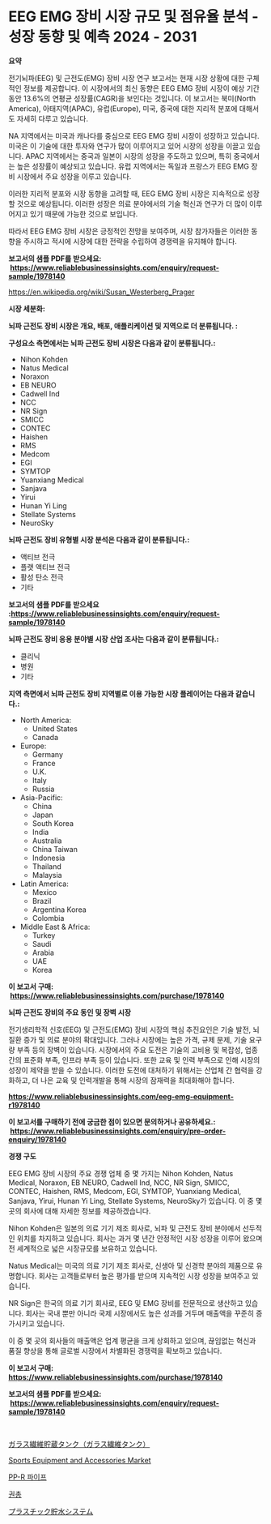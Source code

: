 <p><h1>EEG EMG 장비 시장 규모 및 점유율 분석 - 성장 동향 및 예측 2024 - 2031</h1></p><p><strong>요약</strong></p>
<p><p>전기뇌파(EEG) 및 근전도(EMG) 장비 시장 연구 보고서는 현재 시장 상황에 대한 구체적인 정보를 제공합니다. 이 시장에서의 최신 동향은 EEG EMG 장비 시장이 예상 기간 동안 13.6%의 연평균 성장률(CAGR)을 보인다는 것입니다. 이 보고서는 북미(North America), 아태지역(APAC), 유럽(Europe), 미국, 중국에 대한 지리적 분포에 대해서도 자세히 다루고 있습니다.</p><p>NA 지역에서는 미국과 캐나다를 중심으로 EEG EMG 장비 시장이 성장하고 있습니다. 미국은 이 기술에 대한 투자와 연구가 많이 이루어지고 있어 시장의 성장을 이끌고 있습니다. APAC 지역에서는 중국과 일본이 시장의 성장을 주도하고 있으며, 특히 중국에서는 높은 성장률이 예상되고 있습니다. 유럽 지역에서는 독일과 프랑스가 EEG EMG 장비 시장에서 주요 성장을 이루고 있습니다.</p><p>이러한 지리적 분포와 시장 동향을 고려할 때, EEG EMG 장비 시장은 지속적으로 성장할 것으로 예상됩니다. 이러한 성장은 의료 분야에서의 기술 혁신과 연구가 더 많이 이루어지고 있기 때문에 가능한 것으로 보입니다.</p><p>따라서 EEG EMG 장비 시장은 긍정적인 전망을 보여주며, 시장 참가자들은 이러한 동향을 주시하고 적시에 시장에 대한 전략을 수립하여 경쟁력을 유지해야 합니다.</p></p>
<p><strong>보고서의 샘플 PDF를 받으세요: &nbsp;<a href="https://www.reliablebusinessinsights.com/enquiry/request-sample/1978140">https://www.reliablebusinessinsights.com/enquiry/request-sample/1978140</a></strong></p>
<p><a href="https://en.wikipedia.org/wiki/Susan_Westerberg_Prager">https://en.wikipedia.org/wiki/Susan_Westerberg_Prager</a></p>
<p><strong>시장 세분화:</strong></p>
<p><strong> 뇌파 근전도 장비 시장은 개요, 배포, 애플리케이션 및 지역으로 더 분류됩니다. :</strong></p>
<p><strong>구성요소 측면에서는 뇌파 근전도 장비 시장은 다음과 같이 분류됩니다.:</strong></p>
<p><ul><li>Nihon Kohden</li><li>Natus Medical</li><li>Noraxon</li><li>EB NEURO</li><li>Cadwell Ind</li><li>NCC</li><li>NR Sign</li><li>SMICC</li><li>CONTEC</li><li>Haishen</li><li>RMS</li><li>Medcom</li><li>EGI</li><li>SYMTOP</li><li>Yuanxiang Medical</li><li>Sanjava</li><li>Yirui</li><li>Hunan Yi Ling</li><li>Stellate Systems</li><li>NeuroSky</li></ul></p>
<p><strong> 뇌파 근전도 장비 유형별 시장 분석은 다음과 같이 분류됩니다.:</strong></p>
<p><ul><li>액티브 전극</li><li>플랫 액티브 전극</li><li>활성 탄소 전극</li><li>기타</li></ul></p>
<p><strong>보고서의 샘플 PDF를 받으세요 :<a href="https://www.reliablebusinessinsights.com/enquiry/request-sample/1978140">https://www.reliablebusinessinsights.com/enquiry/request-sample/1978140</a></strong></p>
<p><strong> 뇌파 근전도 장비 응용 분야별 시장 산업 조사는 다음과 같이 분류됩니다.:</strong></p>
<p><ul><li>클리닉</li><li>병원</li><li>기타</li></ul></p>
<p><strong>지역 측면에서 뇌파 근전도 장비 지역별로 이용 가능한 시장 플레이어는 다음과 같습니다.:</strong></p>
<p><ul>
    <li>
        North America:
        <ul>
            <li>United States</li>
            <li>Canada</li>
        </ul>
    </li>
    <li>
        Europe:
        <ul>
            <li>Germany</li>
            <li>France</li>
            <li>U.K.</li>
            <li>Italy</li>
            <li>Russia</li>
        </ul>
    </li>
    <li>
        Asia-Pacific:
        <ul>
            <li>China</li>
            <li>Japan</li>
            <li>South Korea</li>
            <li>India</li>
            <li>Australia</li>
            <li>China Taiwan</li>
            <li>Indonesia</li>
            <li>Thailand</li>
            <li>Malaysia</li>
        </ul>
    </li>
    <li>
        Latin America:
        <ul>
            <li>Mexico</li>
            <li>Brazil</li>
            <li>Argentina Korea</li>
            <li>Colombia</li>
        </ul>
    </li>
    <li>
        Middle East & Africa:
        <ul>
            <li>Turkey</li>
            <li>Saudi</li>
            <li>Arabia</li>
            <li>UAE</li>
            <li>Korea</li>
        </ul>
    </li>
    </ul></p>
<p><strong>이 보고서 구매: &nbsp;<a href="https://www.reliablebusinessinsights.com/purchase/1978140">https://www.reliablebusinessinsights.com/purchase/1978140</a></strong></p>
<p><strong>뇌파 근전도 장비의 주요 동인 및 장벽 시장</strong></p>
<p><p>전기생리학적 신호(EEG) 및 근전도(EMG) 장비 시장의 핵심 추진요인은 기술 발전, 뇌 질환 증가 및 의료 분야의 확대입니다. 그러나 시장에는 높은 가격, 규제 문제, 기술 요구량 부족 등의 장벽이 있습니다. 시장에서의 주요 도전은 기술의 고비용 및 복잡성, 업종 간의 표준화 부족, 인프라 부족 등이 있습니다. 또한 교육 및 인력 부족으로 인해 시장의 성장이 제약을 받을 수 있습니다. 이러한 도전에 대처하기 위해서는 산업체 간 협력을 강화하고, 더 나은 교육 및 인력개발을 통해 시장의 잠재력을 최대화해야 합니다.</p></p>
<p><strong><a href="https://www.reliablebusinessinsights.com/eeg-emg-equipment-r1978140">https://www.reliablebusinessinsights.com/eeg-emg-equipment-r1978140</a></strong></p>
<p><strong>이 보고서를 구매하기 전에 궁금한 점이 있으면 문의하거나 공유하세요.: &nbsp;<a href="https://www.reliablebusinessinsights.com/enquiry/pre-order-enquiry/1978140">https://www.reliablebusinessinsights.com/enquiry/pre-order-enquiry/1978140</a></strong></p>
<p><strong>경쟁 구도</strong></p>
<p><p>EEG EMG 장비 시장의 주요 경쟁 업체 중 몇 가지는 Nihon Kohden, Natus Medical, Noraxon, EB NEURO, Cadwell Ind, NCC, NR Sign, SMICC, CONTEC, Haishen, RMS, Medcom, EGI, SYMTOP, Yuanxiang Medical, Sanjava, Yirui, Hunan Yi Ling, Stellate Systems, NeuroSky가 있습니다. 이 중 몇 곳의 회사에 대해 자세한 정보를 제공하겠습니다.</p><p>Nihon Kohden은 일본의 의료 기기 제조 회사로, 뇌파 및 근전도 장비 분야에서 선두적인 위치를 차지하고 있습니다. 회사는 과거 몇 년간 안정적인 시장 성장을 이루어 왔으며 전 세계적으로 넓은 시장규모를 보유하고 있습니다.</p><p>Natus Medical는 미국의 의료 기기 제조 회사로, 신생아 및 신경학 분야의 제품으로 유명합니다. 회사는 고객들로부터 높은 평가를 받으며 지속적인 시장 성장을 보여주고 있습니다. </p><p>NR Sign은 한국의 의료 기기 회사로, EEG 및 EMG 장비를 전문적으로 생산하고 있습니다. 회사는 국내 뿐만 아니라 국제 시장에서도 높은 성과를 거두며 매출액을 꾸준히 증가시키고 있습니다.</p><p>이 중 몇 곳의 회사들의 매출액은 업계 평균을 크게 상회하고 있으며, 끊임없는 혁신과 품질 향상을 통해 글로벌 시장에서 차별화된 경쟁력을 확보하고 있습니다.</p></p>
<p><strong>이 보고서 구매: &nbsp; <a href="https://www.reliablebusinessinsights.com/purchase/1978140">https://www.reliablebusinessinsights.com/purchase/1978140</a></strong></p>
<p><strong>보고서의 샘플 PDF를 받으세요: &nbsp;<a href="https://www.reliablebusinessinsights.com/enquiry/request-sample/1978140">https://www.reliablebusinessinsights.com/enquiry/request-sample/1978140</a></strong><strong></strong></p>
<p>&nbsp;</p>
<p><p><a href="https://github.com/KaliMetz2023/Market-Research-Report-List-1/blob/main/3847399160766.md">ガラス繊維貯蔵タンク（ガラス繊維タンク）</a></p><p><a href="https://github.com/alwa8650/Market-Research-Report-List-1/blob/main/sports-equipment-and-accessories-market.md">Sports Equipment and Accessories Market</a></p><p><a href="https://github.com/hxzi07639916/Market-Research-Report-List-2/blob/main/7157268172882.md">PP-R 파이프</a></p><p><a href="https://github.com/mdmazharulnwr786/Market-Research-Report-List-1/blob/main/2842888172881.md">권총</a></p><p><a href="https://github.com/oqoeusbvpadwjs08/Market-Research-Report-List-2/blob/main/1171023160767.md">プラスチック貯水システム</a></p></p>